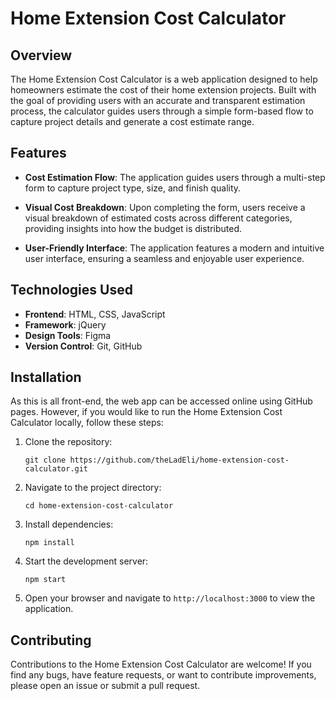 # Home Extension Cost Calculator

## Overview

The Home Extension Cost Calculator is a web application designed to help homeowners estimate the cost of their home extension projects. Built with the goal of providing users with an accurate and transparent estimation process, the calculator guides users through a simple form-based flow to capture project details and generate a cost estimate range.

## Features

- **Cost Estimation Flow**: The application guides users through a multi-step form to capture project type, size, and finish quality.
  
- **Visual Cost Breakdown**: Upon completing the form, users receive a visual breakdown of estimated costs across different categories, providing insights into how the budget is distributed.

- **User-Friendly Interface**: The application features a modern and intuitive user interface, ensuring a seamless and enjoyable user experience.

## Technologies Used

- **Frontend**: HTML, CSS, JavaScript
- **Framework**: jQuery
- **Design Tools**: Figma
- **Version Control**: Git, GitHub

## Installation

As this is all front-end, the web app can be accessed online using GitHub pages. However, if you would like to run the Home Extension Cost Calculator locally, follow these steps:

1. Clone the repository:
   ```
   git clone https://github.com/theLadEli/home-extension-cost-calculator.git
   ```

2. Navigate to the project directory:
   ```
   cd home-extension-cost-calculator
   ```

3. Install dependencies:
   ```
   npm install
   ```

4. Start the development server:
   ```
   npm start
   ```

5. Open your browser and navigate to `http://localhost:3000` to view the application.

## Contributing

Contributions to the Home Extension Cost Calculator are welcome! If you find any bugs, have feature requests, or want to contribute improvements, please open an issue or submit a pull request.